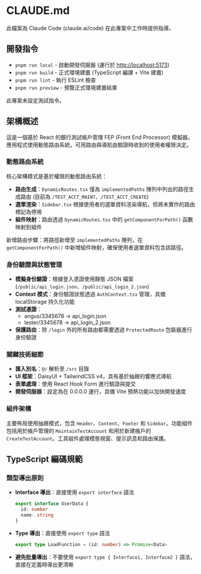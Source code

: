 # CLAUDE.md

此檔案為 Claude Code (claude.ai/code) 在此專案中工作時提供指導。

## 開發指令

- `pnpm run local` - 啟動開發伺服器 (運行於 <http://localhost:5173>)
- `pnpm run build` - 正式環境建置 (TypeScript 編譯 + Vite 建置)
- `pnpm run lint` - 執行 ESLint 檢查
- `pnpm run preview` - 預覽正式環境建置結果

此專案未設定測試指令。

## 架構概述

這是一個基於 React 的銀行測試帳戶管理 FEP (Front End Processor) 模擬器。應用程式使用動態路由系統，可用路由與導航由驗證時收到的使用者權限決定。

### 動態路由系統

核心架構模式是基於權限的動態路由系統：

- **路由生成**：`DynamicRoutes.tsx` 僅為 `implementedPaths` 陣列中列出的路徑生成路由 (目前為 `/TEST_ACCT_MAINT`、`/TEST_ACCT_CREATE`)
- **選單渲染**：`Sidebar.tsx` 根據使用者的選單資料渲染導航，但將未實作的路由標記為停用
- **組件映射**：路由透過 `DynamicRoutes.tsx` 中的 `getComponentForPath()` 函數映射到組件

新增路由步驟：將路徑新增至 `implementedPaths` 陣列，在 `getComponentForPath()` 中新增組件映射，確保使用者選單資料包含該路徑。

### 身份驗證與狀態管理

- **模擬身份驗證**：根據登入憑證使用靜態 JSON 檔案 (`/public/api_login.json`、`/public/api_login_2.json`)
- **Context 模式**：身份驗證狀態透過 `AuthContext.tsx` 管理，具備 localStorage 持久化功能
- **測試憑證**：
  - angus/3345678 → api_login.json
  - lester/3345678 → api_login_2.json
- **保護路由**：除 `/login` 外的所有路由都需要透過 `ProtectedRoute` 包裝器進行身份驗證

### 關鍵技術細節

- **匯入別名**：`@/` 解析至 `/src` 目錄
- **UI 框架**：DaisyUI + TailwindCSS v4，具有基於抽屜的響應式導航
- **表單處理**：使用 React Hook Form 進行驗證與提交
- **開發伺服器**：設定為在 0.0.0.0 運行，具備 Vite 預熱功能以加快開發速度

### 組件架構

主要佈局使用抽屜模式，包含 `Header`、`Content`、`Footer` 和 `Sidebar`。功能組件包括用於帳戶管理的 `MaintainTestAccount` 和用於新建帳戶的 `CreateTestAccount`。工具組件處理模態視窗、提示訊息和路由保護。

## TypeScript 編碼規範

### 類型導出原則

- **Interface 導出**：直接使用 `export interface` 語法

  ```typescript
  export interface UserData {
    id: number
    name: string
  }
  ```

- **Type 導出**：直接使用 `export type` 語法  

  ```typescript
  export type LoadFunction = (id: number) => Promise<Data>
  ```

- **避免批量導出**：不要使用 `export type { Interface1, Interface2 }` 語法，直接在定義時導出更清晰
